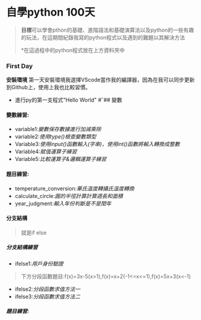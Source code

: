 # 自學python 100天
> **目標**可以學會pthon的基礎、進階語法和基礎演算法以及python的一些有趣的玩法，在這期間紀錄我寫的python程式以及遇到的難題以其解決方法
>
>*在這過程中的python程式放在上方資料夾中

### First Day
**安裝環境**
第一天安裝環境我選擇VScode當作我的編譯器，因為在我可以同步更新到Github上，使用上我也比較習慣。
- 進行py的第一支程式"Hello World"
#ˇ## 變數
#### 變數練習:
- variable1:*變數保存數據進行加減乘除*
- variable2:*使用type()檢查變數類型*
- Variable3:*使用input()函數輸入(字串)，使用int()函數將輸入轉換成整數*
- Variable4:*賦值運算子練習*
- Variable5:*比較運算子&邏輯運算子練習*
#### 題目練習:
- temperature_conversion:*華氏溫度轉攝氏溫度轉換*
- calculate_circle:*圓的半徑計算計算週長和面積*
- year_judgment:*輸入年份判斷是不是閏年*
#### 分支結構
>就是if else
##### 分支結構練習
- ifelse1:*用戶身份驗證*
>下方分段函數題目:f(x)=3x-5(x>1),f(x)=x+2(-1<=x<=1),f(x)=5x+3(x<-1) 
- ifelse2:*分段函數求值方法一*
- ifelse3:*分段函數求值方法二*
##### 題目練習: